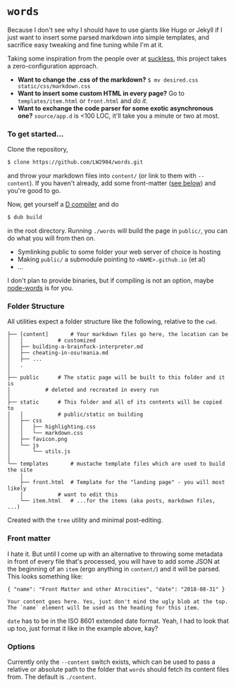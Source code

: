 # `words`

Because I don't see why I should have to use giants like Hugo or Jekyll if I just want to insert some parsed markdown into simple templates, and sacrifice easy tweaking and fine tuning while I'm at it.

Taking some inspiration from the people over at [suckless](https://suckless.org), this project takes a zero-configuration approach.

- __Want to change the .css of the markdown?__ `$ mv desired.css static/css/markdown.css`
- __Want to insert some custom HTML in every page?__ Go to `templates/item.html` or `front.html` and _do it_.
- __Want to exchange the code parser for some exotic asynchronous one?__ `source/app.d` is <100 LOC, it'll take you a minute or two at most.

### To get started...

Clone the repository,

```bash
$ clone https://github.com/LW2904/words.git
```

and throw your markdown files into `content/` (or link to them with `--content`). If you haven't already, add some front-matter ([see below](https://github.com/LW2904/words#front-matter)) and you're good to go.

Now, get yourself a [D compiler](https://wiki.dlang.org/Compilers) and do

```bash
$ dub build
```

in the root directory. Running `./words` will build the page in `public/`, you can do what you will from then on.

- Symlinking public to some folder your web server of choice is hosting
- Making `public/` a submodule pointing to `<NAME>.github.io` (et al)
- ...

I don't plan to provide binaries, but if compiling is not an option, maybe [node-words](https://github.com/LW2904/v0/tree/master/node-words) is for you.

### Folder Structure

All utilities expect a folder structure like the following, relative to the `cwd`.

```
├── [content]		# Your markdown files go here, the location can be
│   │			# customized
│   ├── building-a-brainfuck-interpreter.md
│   ├── cheating-in-osu!mania.md
│   ├── ...
│   .
│
├── public		# The static page will be built to this folder and it is
│ 			# deleted and recreated in every run
│
├── static		# This folder and all of its contents will be copied to
│   │			# public/static on building
│   ├── css
│   │   ├── highlighting.css
│   │   └── markdown.css
│   ├── favicon.png
│   └── js
│       └── utils.js
│
└── templates		# mustache template files which are used to build the site
    │
    ├── front.html	# Template for the "landing page" - you will most likely
    │			# want to edit this
    └── item.html	# ...for the items (aka posts, markdown files, ...)
```

Created with the `tree` utility and minimal post-editing.

### Front matter

I hate it. But until I come up with an alternative to throwing some metadata in front of every file that's processed, you will have to add some JSON at the beginning of an `item` (ergo anything in `content/`) and it will be parsed. This looks something like:

```
{ "name": "Front Matter and other Atrocities", "date": "2018-08-31" }

Your content goes here. Yes, just don't mind the ugly blob at the top. The `name` element will be used as the heading for this item.
```

`date` has to be in the ISO 8601 extended date format. Yeah, I had to look that up too, just format it like in the example above, kay?

### Options

Currently only the `--content` switch exists, which can be used to pass a relative or absolute path to the folder that `words` should fetch its content files from. The default is `./content`.
